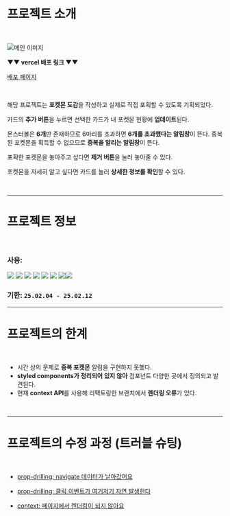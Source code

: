 # 프로젝트 소개
<br/>

  ![메인 이미지](https://i.imgur.com/E1qlFOr.jpeg)

  **▼▼ vercel 배포 링크 ▼▼**

  [배포 페이지](https://my-pokemon-3kz8r2b7c-park-nahyuns-projects.vercel.app)

  <br/>

  해당 프로젝트는 **포켓몬 도감**을 작성하고 실제로 직접 포획할 수 있도록 기획되었다.


  카드의 **추가 버튼**을 누르면 선택한 카드가 내 포켓몬 현황에 **업데이트**된다. 


  몬스터볼은 **6개**만 존재하므로 6마리를 초과하면 **6개를 초과했다는 알림창**이 뜬다. 
  중복된 포켓몬을 획득할 수 없으므로 **중복을 알리는 알림창**이 뜬다.

  포획한 포켓몬을 놓아주고 싶다면 **제거 버튼**을 눌러 놓아줄 수 있다.
  
  
  포켓몬을 자세히 알고 싶다면 카드를 눌러 **상세한 정보를 확인**할 수 있다.

  <br/>

  --- 

  # 프로젝트 정보
  <br/>

  ### 사용: 
  <img src="https://img.shields.io/badge/html5-E34F26?style=for-the-badge&logo=html5&logoColor=white"> <img src="https://img.shields.io/badge/css-1572B6?style=for-the-badge&logo=css3&logoColor=white"> <img src="https://img.shields.io/badge/react-61DAFB?style=for-the-badge&logo=react&logoColor=black"> <img src="https://img.shields.io/badge/React_Router-CA4245?style=for-the-badge&logo=react-router&logoColor=white"> <img src="https://img.shields.io/badge/styled--components-DB7093?style=for-the-badge&logo=styled-components&logoColor=white"> <img src="https://img.shields.io/badge/json%20web%20tokens-323330?style=for-the-badge&logo=json-web-tokens&logoColor=pink"> <img src="https://img.shields.io/badge/github-181717?style=for-the-badge&logo=github&logoColor=white"><img src="https://img.shields.io/badge/Vercel-000000?style=for-the-badge&logo=vercel&logoColor=white">

### 기한: `25.02.04 - 25.02.12`

---

# 프로젝트의 한계 

<br/>

- 시간 상의 문제로 **중복 포켓몬** 알림을 구현하지 못했다.
- **styled components가 정리되어 있지 않아** 컴포넌트 다양한 곳에서 정의되고 발견된다.
- 현재 **context API**를 사용해 리팩토링한 브랜치에서 **렌더링 오류**가 있다.

<br/>

--- 

# 프로젝트의 수정 과정 (트러블 슈팅)

<br/>

+  [prop-drilling: navigate 데이터가 날아갔어요](https://velog.io/@pna9904/prop-drilling-1-querystring-라우터-설정-후-데이터는-어떻게-받아와야-할까)

+  [prop-drilling: 클릭 이벤트가 여기저기 자연 발생한다](https://velog.io/@pna9904/prop-drilling-2-onClick의-버블링을-방지하자)

+ [context: 페이지에서 렌더링이 되지 않아요](https://velog.io/@pna9904/context-1-데이터는-들어오는데-리렌더링이-되지-않는-이유)  


